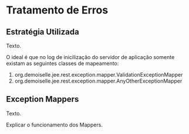 # Tratamento de Erros

## Estratégia Utilizada

Texto.

O ideal é que no log de inicilização do servidor de aplicação somente existam as seguintes classes de mapeamento:

1. org.demoiselle.jee.rest.exception.mapper.ValidationExceptionMapper
2. org.demoiselle.jee.rest.exception.mapper.AnyOtherExceptionMapper

## Exception Mappers

Texto.

Explicar o funcionamento dos Mappers.

